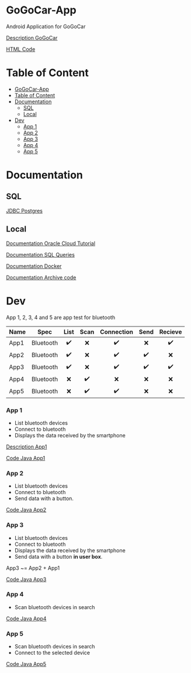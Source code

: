 # GoGoCar-App

Android Application for GoGoCar

[Description GoGoCar](./GoGoCar)

[HTML Code](./GoGoCar/app/src/main/assets/)

# Table of Content

- [GoGoCar-App](#gogocar-app)
- [Table of Content](#table-of-content)
- [Documentation](#documentation)
  - [SQL](#sql)
  - [Local](#local)
- [Dev](#dev)
    - [App 1](#app-1)
    - [App 2](#app-2)
    - [App 3](#app-3)
    - [App 4](#app-4)
    - [App 5](#app-5)


# Documentation

## SQL

[JDBC Postgres](https://jdbc.postgresql.org/documentation)

## Local

[Documentation Oracle Cloud Tutorial](./DOC_Oracle_Cloud.md)

[Documentation SQL Queries](./DOC_SQL.md)

[Documentation Docker](./DOC_Docker.md)

[Documentation Archive code](./DOC_Code_Archive.md)


# Dev

App 1, 2, 3, 4 and 5 are app test for bluetooth 

| Name |   Spec    |        List        |        Scan        |     Connection     |        Send        |      Recieve       |
| :--- | :-------: | :----------------: | :----------------: | :----------------: | :----------------: | :----------------: |
| App1 | Bluetooth | :heavy_check_mark: |        :x:         | :heavy_check_mark: |        :x:         | :heavy_check_mark: |
| App2 | Bluetooth | :heavy_check_mark: |        :x:         | :heavy_check_mark: | :heavy_check_mark: |        :x:         |
| App3 | Bluetooth | :heavy_check_mark: |        :x:         | :heavy_check_mark: | :heavy_check_mark: | :heavy_check_mark: |
| App4 | Bluetooth |        :x:         | :heavy_check_mark: |        :x:         |        :x:         |        :x:         |
| App5 | Bluetooth |        :x:         | :heavy_check_mark: | :heavy_check_mark: |        :x:         |        :x:         |

### App 1

* List bluetooth devices
* Connect to bluetooth
* Displays the data received by the smartphone

[Description App1](./Dev/App1)

[Code Java App1](./Dev/App1/app/src/main/java/com/example/app1/)

### App 2

* List bluetooth devices
* Connect to bluetooth
* Send data with a button.

[Code Java App2](./Dev/App2/app/src/main/java/com/example/app2/)

### App 3

* List bluetooth devices
* Connect to bluetooth
* Displays the data received by the smartphone
* Send data with a button **in user box**.

App3 ~= App2 + App1

[Code Java App3](./Dev/App3/app/src/main/java/com/example/app3/)

### App 4

* Scan bluetooth devices in search

[Code Java App4](./Dev/App4/app/src/main/java/com/aristy/app4/)

### App 5

* Scan bluetooth devices in search
* Connect to the selected device

[Code Java App5](./Dev/App5/app/src/main/java/com/aristy/app5)
